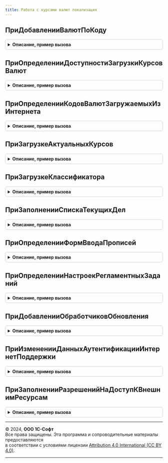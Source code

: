 ```yaml
---
title: Работа с курсами валют локализация
---
```



## ПриДобавленииВалютПоКоду
<details style="margin: 1em 0; padding: 0.5em; border: 1px solid #ccc; border-radius: 6px;">

<summary style="font-weight: bold; cursor: pointer;">Описание, пример вызова</summary>

```bsl

// Вызывается при начальном заполнении справочника валют для добавления указанных валют из классификатора.
//
// Параметры:
//  КодыВалют - Массив из Строка - цифровые коды добавляемых валют.
//  Валюты - Массив из СправочникСсылка.Валюты - выходной параметр. Добавленные валюты.
//  СтандартнаяОбработка - Булево - выходной параметр. Установить Ложь, если реализовано собственное заполнение.
//
Процедура ПриДобавленииВалютПоКоду(Знач КодыВалют, Валюты, СтандартнаяОбработка) Экспорт
```

Пример вызова
```bsl
РаботаСКурсамиВалютЛокализация.ПриДобавленииВалютПоКоду(КодыВалют, Валюты, СтандартнаяОбработка) 
```
</details>

## ПриОпределенииДоступностиЗагрузкиКурсовВалют
<details style="margin: 1em 0; padding: 0.5em; border: 1px solid #ccc; border-radius: 6px;">

<summary style="font-weight: bold; cursor: pointer;">Описание, пример вызова</summary>

```bsl

// Определяет техническую возможность загрузки курсов валют из Интернета
// (наличие такой функциональности в конфигурации).
//
// Параметры:
//  Значение - Булево
//
Процедура ПриОпределенииДоступностиЗагрузкиКурсовВалют(Значение) Экспорт
```

Пример вызова
```bsl
РаботаСКурсамиВалютЛокализация.ПриОпределенииДоступностиЗагрузкиКурсовВалют(Значение) 
```
</details>

## ПриОпределенииКодовВалютЗагружаемыхИзИнтернета
<details style="margin: 1em 0; padding: 0.5em; border: 1px solid #ccc; border-radius: 6px;">

<summary style="font-weight: bold; cursor: pointer;">Описание, пример вызова</summary>

```bsl

// Определяет валюты, для которых есть техническая возможность загрузки курсов из Интернета
// (внешний ресурс предоставляет эти данные).
//
// Параметры:
//  КодыВалютЗагружаемыхИзИнтернета - Массив из Строка - выходной параметр.
//
Процедура ПриОпределенииКодовВалютЗагружаемыхИзИнтернета(КодыВалютЗагружаемыхИзИнтернета) Экспорт
```

Пример вызова
```bsl
РаботаСКурсамиВалютЛокализация.ПриОпределенииКодовВалютЗагружаемыхИзИнтернета(КодыВалютЗагружаемыхИзИнтернета) 
```
</details>

## ПриЗагрузкеАктуальныхКурсов
<details style="margin: 1em 0; padding: 0.5em; border: 1px solid #ccc; border-radius: 6px;">

<summary style="font-weight: bold; cursor: pointer;">Описание, пример вызова</summary>

```bsl

// Вызывается при загрузке курсы валют на текущую дату.
//
// Параметры:
//  ПараметрыЗагрузки - Структура:
//   * НачалоПериода - Дата - начало периода загрузки.
//   * КонецПериода - Дата - конец периода загрузки.
//   * СписокВалют - ТаблицаЗначений:
//     ** Валюта - СправочникСсылка.Валюты
//     ** КодВалюты - Строка
//  АдресРезультата - Строка - адрес во временном хранилище для помещения результатов загрузки.
//
Процедура ПриЗагрузкеАктуальныхКурсов(ПараметрыЗагрузки = Неопределено, АдресРезультата = Неопределено) Экспорт
```

Пример вызова
```bsl
РаботаСКурсамиВалютЛокализация.ПриЗагрузкеАктуальныхКурсов(ПараметрыЗагрузки, АдресРезультата);
```
</details>

## ПриЗагрузкеКлассификатора
<details style="margin: 1em 0; padding: 0.5em; border: 1px solid #ccc; border-radius: 6px;">

<summary style="font-weight: bold; cursor: pointer;">Описание, пример вызова</summary>

```bsl

// См. РаботаСКлассификаторамиПереопределяемый.ПриЗагрузкеКлассификатора.
Процедура ПриЗагрузкеКлассификатора(Идентификатор, Версия, Адрес, Обработан, ДополнительныеПараметры) Экспорт
```

Пример вызова
```bsl
РаботаСКурсамиВалютЛокализация.ПриЗагрузкеКлассификатора(Идентификатор, Версия, Адрес, Обработан, ДополнительныеПараметры) 
```
</details>

## ПриЗаполненииСпискаТекущихДел
<details style="margin: 1em 0; padding: 0.5em; border: 1px solid #ccc; border-radius: 6px;">

<summary style="font-weight: bold; cursor: pointer;">Описание, пример вызова</summary>

```bsl

// См. ТекущиеДелаПереопределяемый.ПриОпределенииОбработчиковТекущихДел.
Процедура ПриЗаполненииСпискаТекущихДел(ТекущиеДела) Экспорт
```

Пример вызова
```bsl
РаботаСКурсамиВалютЛокализация.ПриЗаполненииСпискаТекущихДел(ТекущиеДела) 
```
</details>

## ПриОпределенииФормВводаПрописей
<details style="margin: 1em 0; padding: 0.5em; border: 1px solid #ccc; border-radius: 6px;">

<summary style="font-weight: bold; cursor: pointer;">Описание, пример вызова</summary>

```bsl

// Указывает коллекции объектов метаданных, содержащие формы ввода прописей для различных языков.
// Имя формы должно соответствовать шаблону ПараметрыПрописиВалюты_<код языка>. Например, "ПараметрыПрописиВалюты_en".
//
// Для того, чтобы создать новую форму ввода прописей на нужном языке, необходимо скопировать
// форму ПараметрыПрописиВалюты_en, изменить в ее имени код языка и реализовать в ней заполнение параметров прописи на
// выбранном языке. См. описание параметра ПараметрыПредметаИсчисления в функции ЧислоПрописью в синтакс-помощнике.
//
// Параметры:
//  КоллекцииФорм - Массив из КоллекцияОбъектовМетаданных - выходной параметр.
//
Процедура ПриОпределенииФормВводаПрописей(КоллекцииФорм) Экспорт
```

Пример вызова
```bsl
РаботаСКурсамиВалютЛокализация.ПриОпределенииФормВводаПрописей(КоллекцииФорм) 
```
</details>

## ПриОпределенииНастроекРегламентныхЗаданий
<details style="margin: 1em 0; padding: 0.5em; border: 1px solid #ccc; border-radius: 6px;">

<summary style="font-weight: bold; cursor: pointer;">Описание, пример вызова</summary>

```bsl

// См. РегламентныеЗаданияПереопределяемый.ПриОпределенииНастроекРегламентныхЗаданий.
Процедура ПриОпределенииНастроекРегламентныхЗаданий(Настройки) Экспорт
```

Пример вызова
```bsl
РаботаСКурсамиВалютЛокализация.ПриОпределенииНастроекРегламентныхЗаданий(Настройки) 
```
</details>

## ПриДобавленииОбработчиковОбновления
<details style="margin: 1em 0; padding: 0.5em; border: 1px solid #ccc; border-radius: 6px;">

<summary style="font-weight: bold; cursor: pointer;">Описание, пример вызова</summary>

```bsl

// См. ОбновлениеИнформационнойБазыБСП.ПриДобавленииОбработчиковОбновления.
Процедура ПриДобавленииОбработчиковОбновления(Обработчики) Экспорт
```

Пример вызова
```bsl
РаботаСКурсамиВалютЛокализация.ПриДобавленииОбработчиковОбновления(Обработчики) 
```
</details>

## ПриИзмененииДанныхАутентификацииИнтернетПоддержки
<details style="margin: 1em 0; padding: 0.5em; border: 1px solid #ccc; border-radius: 6px;">

<summary style="font-weight: bold; cursor: pointer;">Описание, пример вызова</summary>

```bsl

// См. ИнтернетПоддержкаПользователейПереопределяемый.ПриИзмененииДанныхАутентификацииИнтернетПоддержки.
Процедура ПриИзмененииДанныхАутентификацииИнтернетПоддержки(ДанныеПользователя) Экспорт
```

Пример вызова
```bsl
РаботаСКурсамиВалютЛокализация.ПриИзмененииДанныхАутентификацииИнтернетПоддержки(ДанныеПользователя) 
```
</details>

## ПриЗаполненииРазрешенийНаДоступКВнешнимРесурсам
<details style="margin: 1em 0; padding: 0.5em; border: 1px solid #ccc; border-radius: 6px;">

<summary style="font-weight: bold; cursor: pointer;">Описание, пример вызова</summary>

```bsl

// См. РаботаВБезопасномРежимеПереопределяемый.ПриЗаполненииРазрешенийНаДоступКВнешнимРесурсам.
Процедура ПриЗаполненииРазрешенийНаДоступКВнешнимРесурсам(ЗапросыРазрешений) Экспорт
```

Пример вызова
```bsl
РаботаСКурсамиВалютЛокализация.ПриЗаполненииРазрешенийНаДоступКВнешнимРесурсам(ЗапросыРазрешений) 
```
</details>

---

© 2024, **ООО 1С-Софт**  
Все права защищены. Эта программа и сопроводительные материалы предоставляются  
в соответствии с условиями лицензии [Attribution 4.0 International (CC BY 4.0)](https://creativecommons.org/licenses/by/4.0/legalcode).

---
